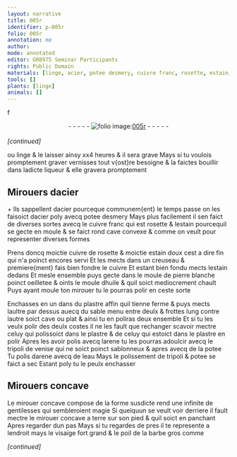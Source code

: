 ```yaml
---
layout: narrative
title: 005r
identifier: p-005r
folio: 005r
annotation: no
author:
mode: annotated
editor: GR8975 Seminar Participants
rights: Public Domain
materials: [linge, acier, potee desmery, cuivre franc, rosette, estain, cuivre de rosette, cuivre, pierre, blanche, huile, plastre, sable, arene, tripoli, de venise, sablonneux, potee, eau]
tools: []
plants: [linge]
animals: []
---
```


f<div class="folio" align="center">- - - - - <a href="http://gallica.bnf.fr/ark:/12148/btv1b10500001g/f15.image" target="_blank"><img src="https://cu-mkp.github.io/2017-workshop-edition/assets/photo-icon.png" alt="folio image: " style="display:inline-block; margin-bottom:-3px;"/>005r</a> - - - - - </div>   
*[continued]*
  
ou <span class="m"><span class="pa">linge</span></span> & le laisser ainsy xx4 heures & il sera grave Mays si tu voulois promptement graver vernisses tout v{ost}re besoigne & la faictes bouillir dans ladicte liqueur & elle gravera promptement
    

## Mirouers d<span class="m">acier</span>

 
\+ Ils sappellent d<span class="m">acier</span> pourceque communem{ent} le temps passe on les faisoict d<span class="m">acier</span> poly avecq <span class="m">potee desmery</span> Mays plus facilement il sen faict de diverses sortes avecq le <span class="m">cuivre franc</span> qui est <span class="m">rosette</span> & l<span class="m">estain</span> pourcequil se gecte en moule & se faict rond cave convexe & comme on veult pour representer diverses formes
 
Prens doncq moictie <span class="m">cuivre de rosette</span> & moictie <span class="m">estain</span> doux cest a dire fin qui n'a poinct encores servi Et les mects dans un creuseau & premiere{ment} fais bien fondre le <span class="m">cuivre</span> Et estant bien fondu mects l<span class="m">estain</span> dedans Et mesle ensemble puys gecte dans le moule de <span class="m">pierre</span> <span class="m">blanche</span> poinct oeilletee & oints le moule d<span class="m">huile</span> & quil soict mediocrement chault Puys ayant moule ton mirouer tu le pourras polir en ceste sorte
 
Enchasses en un dans du <span class="m">plastre</span> affin quil tienne ferme & puys mects laultre par dessus auecq du <span class="m">sable</span> menu entre deulx & frottes lung contre lautre soict cave ou plat & ainsi tu en poliras deux ensemble Et si tu les veulx polir des deulx costes il ne les fault que rechanger scavoir mectre celuy qui polissoict dans le <span class="m">plastre</span> & de celuy qui estoict dans le <span class="m">plastre</span> en polir Apres les avoir polis avecq l<span class="m">arene</span> tu les pourras adoulcir avecq le <span class="m">tripoli</span> <span class="m">de venise</span> qui ne soict poinct <span class="m">sablonneux</span> & apres avecq de la <span class="m">potee</span> Tu polis d<span class="m">arene</span> avecq de l<span class="m">eau</span> Mays le polissement de <span class="m">tripoli</span> & <span class="m">potee</span> se faict a sec Estant poly tu le peulx enchasser
    

## Mirouers concave

 
Le mirouer concave compose de la forme susdicte rend une infinite de gentilesses qui sembleroient magie Si quelquun se veult voir derriere il fault mectre le mirouer concave a terre sur son pied & quil soict en panchant Apres regarder dun pas Mays si tu regardes de pres il te represente a lendroit mays le visaige fort grand & le poil de la barbe gros comme
 
*[continued]*
 
